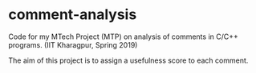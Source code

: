 # comment-analysis
Code for my MTech Project (MTP) on analysis of comments in C/C++ programs. (IIT Kharagpur, Spring 2019)

The aim of this project is to assign a usefulness score to each comment.
